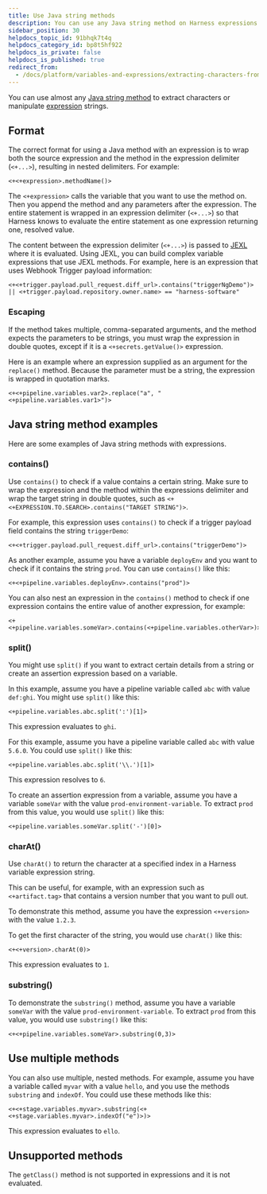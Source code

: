 ```yaml
---
title: Use Java string methods
description: You can use any Java string method on Harness expressions.
sidebar_position: 30
helpdocs_topic_id: 91bhqk7t4q
helpdocs_category_id: bp8t5hf922
helpdocs_is_private: false
helpdocs_is_published: true
redirect_from:
  - /docs/platform/variables-and-expressions/extracting-characters-from-harness-variable-expressions
---
```


You can use almost any [Java string method](https://docs.oracle.com/javase/8/docs/api/java/lang/String.html#method.summary) to extract characters or manipulate [expression](./harness-variables.md) strings.

## Format

The correct format for using a Java method with an expression is to wrap both the source expression and the method in the expression delimiter (`<+...>`), resulting in nested delimiters. For example:

```
<+<+expression>.methodName()>
```

The `<+expression>` calls the variable that you want to use the method on. Then you append the method and any parameters after the expression. The entire statement is wrapped in an expression delimiter (`<+...>`) so that Harness knows to evaluate the entire statement as one expression returning one, resolved value.

The content between the expression delimiter (`<+...>`) is passed to [JEXL](http://commons.apache.org/proper/commons-jexl/) where it is evaluated. Using JEXL, you can build complex variable expressions that use JEXL methods. For example, here is an expression that uses Webhook Trigger payload information:

```
<+<+trigger.payload.pull_request.diff_url>.contains("triggerNgDemo")> || <+trigger.payload.repository.owner.name> == "harness-software"
```

### Escaping

If the method takes multiple, comma-separated arguments, and the method expects the parameters to be strings, you must wrap the expression in double quotes, except if it is a `<+secrets.getValue()>` expression.

Here is an example where an expression supplied as an argument for the `replace()` method. Because the parameter must be a string, the expression is wrapped in quotation marks.

```
<+<+pipeline.variables.var2>.replace("a", "<+pipeline.variables.var1>")>
```

## Java string method examples

Here are some examples of Java string methods with expressions.

### contains()

Use `contains()` to check if a value contains a certain string. Make sure to wrap the expression and the method within the expressions delimiter and wrap the target string in double quotes, such as `<+<+EXPRESSION.TO.SEARCH>.contains("TARGET STRING")>`.

For example, this expression uses `contains()` to check if a trigger payload field contains the string `triggerDemo`:

```
<+<+trigger.payload.pull_request.diff_url>.contains("triggerDemo")>
```

As another example, assume you have a variable `deployEnv` and you want to check if it contains the string `prod`. You can use `contains()` like this:

```
<+<+pipeline.variables.deployEnv>.contains("prod")>
```

You can also nest an expression in the `contains()` method to check if one expression contains the entire value of another expression, for example:

```
<+<+pipeline.variables.someVar>.contains(<+pipeline.variables.otherVar>)>
```

### split()

You might use `split()` if you want to extract certain details from a string or create an assertion expression based on a variable.

In this example, assume you have a pipeline variable called `abc` with value `def:ghi`. You might use `split()` like this:

```
<+pipeline.variables.abc.split(':')[1]>
```

This expression evaluates to `ghi`.

For this example, assume you have a pipeline variable called `abc` with value `5.6.0`. You could use `split()` like this:

```
<+pipeline.variables.abc.split('\\.')[1]>
```

This expression resolves to `6`.

To create an assertion expression from a variable, assume you have a variable `someVar` with the value `prod-environment-variable`. To extract `prod` from this value, you would use `split()` like this:

```
<+pipeline.variables.someVar.split('-')[0]>
```

### charAt()

Use `charAt()` to return the character at a specified index in a Harness variable expression string.

This can be useful, for example, with an expression such as `<+artifact.tag>` that contains a version number that you want to pull out.

To demonstrate this method, assume you have the expression `<+version>` with the value `1.2.3`.

To get the first character of the string, you would use `charAt()` like this:

```
<+<+version>.charAt(0)>
```

This expression evaluates to `1`.

### substring()

To demonstrate the `substring()` method, assume you have a variable `someVar` with the value `prod-environment-variable`. To extract `prod` from this value, you would use `substring()` like this:

```
<+<+pipeline.variables.someVar>.substring(0,3)>
```

## Use multiple methods

You can also use multiple, nested methods. For example, assume you have a variable called `myvar` with a value `hello`, and you use the methods `substring` and `indexOf`. You could use these methods like this:

```
<+<+stage.variables.myvar>.substring(<+<+stage.variables.myvar>.indexOf("e")>)>
```

This expression evaluates to `ello`.

## Unsupported methods

The `getClass()` method is not supported in expressions and it is not evaluated.
